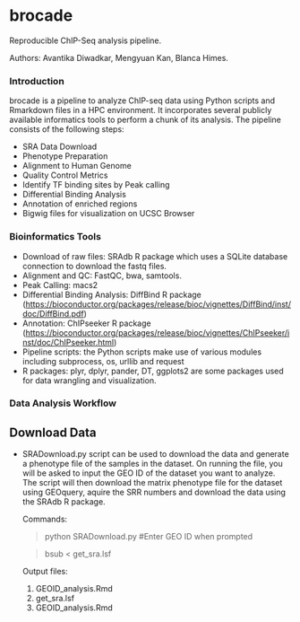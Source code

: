 brocade
======

Reproducible ChIP-Seq analysis pipeline.

Authors: Avantika Diwadkar, Mengyuan Kan, Blanca Himes.

### Introduction

brocade is a pipeline to analyze ChIP-seq data using Python scripts and Rmarkdown files in a HPC environment. It incorporates several publicly available informatics tools to perform a chunk of its analysis. The pipeline consists of the following steps:

* SRA Data Download
* Phenotype Preparation
* Alignment to Human Genome
* Quality Control Metrics
* Identify TF binding sites by Peak calling
* Differential Binding Analysis
* Annotation of enriched regions 
* Bigwig files for visualization on UCSC Browser


### Bioinformatics Tools
* Download of raw files: SRAdb R package which uses a SQLite database connection to download the fastq files.
* Alignment and QC: FastQC, bwa, samtools.
* Peak Calling: macs2
* Differential Binding Analysis: DiffBind R package (https://bioconductor.org/packages/release/bioc/vignettes/DiffBind/inst/doc/DiffBind.pdf)
* Annotation: ChIPseeker R package (https://bioconductor.org/packages/release/bioc/vignettes/ChIPseeker/inst/doc/ChIPseeker.html)
* Pipeline scripts: the Python scripts make use of various modules including subprocess, os, urllib and request
* R packages: plyr, dplyr, pander, DT, ggplots2 are some packages used for data wrangling and visualization.


### Data Analysis Workflow

## Download Data
* SRADownload.py script can be used to download the data and generate a phenotype file of the samples in the dataset. On running the file, you will be asked to input the GEO ID of the dataset you want to analyze. The script will then download the matrix phenotype file for the dataset using GEOquery, aquire the SRR numbers and download the data using the SRAdb R package.

  Commands:
  > python SRADownload.py #Enter GEO ID when prompted 

  > bsub < get_sra.lsf

  Output files:
  1) GEOID_analysis.Rmd 
  2) get_sra.lsf
  3) GEOID_analysis.Rmd


